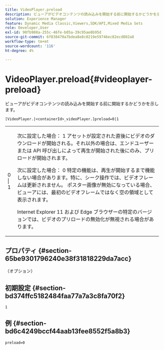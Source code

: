 ```yaml
---
title: VideoPlayer.preload
description: ビューアがビデオコンテンツの読み込みを開始する前に開始するかどうかを示します。
solution: Experience Manager
feature: Dynamic Media Classic,Viewers,SDK/API,Mixed Media Sets
role: Developer,User
exl-id: 90fb988a-255c-46fe-b05a-39c95ae8b95d
source-git-commit: 6f838470a7bdea8e8c0219e59746ec82ecd802a8
workflow-type: tm+mt
source-wordcount: '116'
ht-degree: 4%

---
```


# VideoPlayer.preload{#videoplayer-preload}

ビューアがビデオコンテンツの読み込みを開始する前に開始するかどうかを示します。

`[VideoPlayer.|<containerId>_videoPlayer.]preload=0|1`

<table id="table_AE7AAFA9B4374E31B51D06511EB96401"> 
 <tbody> 
  <tr> 
   <td colname="col1"> <p> <span class="codeph"> 0 | 1 </span> </p> </td> 
   <td colname="col2"> <p> 次に設定した場合： <span class="codeph"> 1 </span> アセットが設定された直後にビデオのダウンロードが開始される。それ以外の場合は、エンドユーザーまたは API 呼び出しによって再生が開始された後にのみ、プリロードが開始されます。 </p> <p>次に設定した場合： <span class="codeph"> 0 </span> 特定の機能は、再生が開始するまで機能しない場合があります。特に、シーク操作では、ビデオフレームは更新されません。 ポスター画像が無効になっている場合、ビューアには、最初のビデオフレームではなく空の領域として表示されます。 </p> <p>Internet Explorer 11 および Edge ブラウザーの特定のバージョンでは、ビデオのプリロードの無効化が無視される場合があります。 </p> </td> 
  </tr> 
 </tbody> 
</table>

## プロパティ {#section-65be9301796240e38f31818229da7acc}

（オプション）

## 初期設定 {#section-bd374ffc5182484faa77a7a3c8fa70f2}

`1`

## 例 {#section-bd6c4249bccf44aab13fee8552f5a8b3}

`preload=0`
